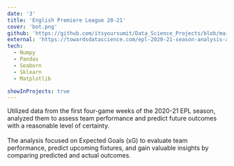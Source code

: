 ```yaml
---
date: '3'
title: 'English Premiere League 20-21'
cover: 'bot.png'
github: 'https://github.com/itsyoursumit/Data_Science_Projects/blob/main/EPL20_21_GW4.ipynb '
external: 'https://towardsdatascience.com/epl-2020-21-season-analysis-and-prediction-5502e20dce26'
tech:
  - Numpy
  - Pandas
  - Seaborn
  - Sklearn
  - Matplotlib

showInProjects: true
---
```


Utilized data from the first four-game weeks of the 2020-21 EPL season, analyzed them to assess team performance and predict
future outcomes with a reasonable level of certainty.
<br><br>
The analysis focused on Expected Goals (xG) to evaluate team
performance, predict upcoming fixtures, and gain valuable insights by comparing predicted and actual outcomes.